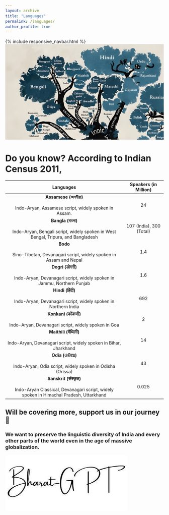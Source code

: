 ```yaml
---
layout: archive
title: "Languages"
permalink: /languages/
author_profile: true
---
```


{% include responsive_navbar.html %}
<img src="../images/output-indo-aryan.jpg"/>

Do you know? According to Indian Census 2011,
===

|                                                    **Languages**                                                     | **Speakers (in Million)** |
|:--------------------------------------------------------------------------------------------------------------------:|:-------------------------:|
|                  **Assamese (অসমীয়া)**<br><br>Indo-Aryan, Assamese script, widely spoken in Assam.                   |            24             |
|     **Bangla (বাংলা)**<br><br>Indo-Aryan, Bengali script, widely spoken in West Bengal, Tripura, and Bangladesh      | 107 (India), 300 (Total)  |
|                  **Bodo**<br><br>Sino-Tibetan, Devanagari script, widely spoken in Assam and Nepal                   |            1.4            |
|           **Dogri (डोगरी)**<br><br>Indo-Aryan, Devanagari script, widely spoken in Jammu, Northern Punjab            |            1.6            |
|               **Hindi (हिंदी)**<br><br>Indo-Aryan, Devanagari script, widely spoken in Northern India                |            692            |
|                   **Konkani (कोंकणी)**<br><br>Indo-Aryan, Devanagari script, widely spoken in Goa                    |             2             |
|            **Maithili (मैथिली)**<br><br>Indo-Aryan, Devanagari script, widely spoken in Bihar, Jharkhand             |            14             |
|                   **Odia (ଓଡିଆ)**<br><br>Indo-Aryan, Odia script, widely spoken in Odisha (Orissa)                   |            43             |
| **Sanskrit (संस्कृत)**<br><br>Indo-Aryan Classical, Devanagari script, widely spoken in Himachal Pradesh, Uttarkhand |           0.025           |

## Will be covering more, support us in our journey 🙏
### We want to preserve the linguistic diversity of India and every other parts of the world even in the age of massive globalization.

![bharat-gpt-logo.jpeg](..%2Fimages%2Fbharat-gpt-logo.jpeg)